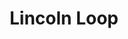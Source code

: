 ---
git: https://github.com/lincolnloop
logohandle: lincolnloop
sort: lincolnloop
title: Lincoln Loop
twitter: https://x.com/lincolnloop
website: https://lincolnloop.com/
---